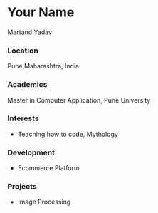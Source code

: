 # Your Name
Martand Yadav

### Location

Pune,Maharashtra, India 

### Academics

Master in Computer Application, Pune University

### Interests

- Teaching how to code, Mythology

### Development

- Ecommerce Platform

### Projects

- Image Processing

